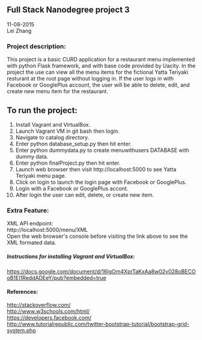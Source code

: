 ## Full Stack Nanodegree project 3

11-08-2015  
Lei Zhang

### Project description:
This project is a basic CURD application for a restaurant menu implemented with python Flask framework, and with base code provided by Uacity. In the project the use can view all the menu items for the fictional Yatta Teriyaki resturant at the root page without logging in.  If the user logs in with Facebook or GooglePlus account, the user will be able to delete, edit, and create new menu item for the restaurant.

## To run the project:
1. Install Vagrant and VirtualBox.
2. Launch Vagrant VM in git bash then login.
3. Navigate to catalog directory.
4. Enter python database_setup.py then hit enter.
5. Enter python dummydata.py to create menuwithusers DATABASE with dummy data.
6. Enter python finalProject.py then hit enter.
7. Launch web browser then visit http://localhost:5000 to see Yatta Teriyaki menu page.
8. Click on login to launch the login page with Facebook or GooglePlus.
9. Login with a Facebook or GooglePlus accont.
10. After login the user can edit, delete, or create new item.

### Extra Feature:
XML API endpoint:   
http://localhost:5000/menu/XML  
Open the web browser's console before visiting the link above to see the XML formated data.

##### Instructions for installing Vagrant and VirtualBox:
https://docs.google.com/document/d/16IgOm4XprTaKxAa8w02y028oBECOoB1EI1ReddADEeY/pub?embedded=true

#### References:
http://stackoverflow.com/   
http://www.w3schools.com/html/  
https://developers.facebook.com/    
http://www.tutorialrepublic.com/twitter-bootstrap-tutorial/bootstrap-grid-system.php
